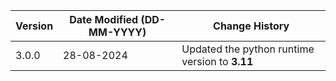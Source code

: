 | **Version** | **Date Modified (DD-MM-YYYY)** | **Change History**                          |
|-------------|--------------------------------|---------------------------------------------|
| 3.0.0       | 28-08-2024                     | Updated the python runtime version to **3.11** |
